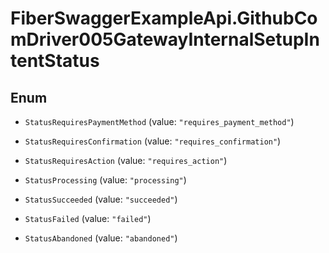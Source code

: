 # FiberSwaggerExampleApi.GithubComDriver005GatewayInternalSetupIntentStatus

## Enum


* `StatusRequiresPaymentMethod` (value: `"requires_payment_method"`)

* `StatusRequiresConfirmation` (value: `"requires_confirmation"`)

* `StatusRequiresAction` (value: `"requires_action"`)

* `StatusProcessing` (value: `"processing"`)

* `StatusSucceeded` (value: `"succeeded"`)

* `StatusFailed` (value: `"failed"`)

* `StatusAbandoned` (value: `"abandoned"`)


